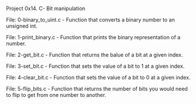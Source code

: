 Project 0x14. C- Bit manipulation

File: 0-binary_to_uint.c - Function that converts a binary number to an unsigned int.

File: 1-print_binary.c - Function that prints the binary representation of a number.

File: 2-get_bit.c - Function that returns the balue of a bit at a given index.

File: 3-set_bit.c - Function that sets the value of a bit to 1 at a given index.

File: 4-clear_bit.c - Function that sets the value of a bit to 0 at a given index.

File: 5-flip_bits.c - Function that returns the number of bits you would need to flip to get from one number to another.
